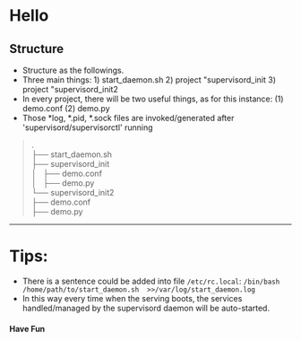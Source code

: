Hello
=====
Structure
-----
* Structure as the followings. 
* Three main things: 1) start_daemon.sh 2) project "supervisord_init 3) project "supervisord_init2
* In every project, there will be two useful things, as for this instance: (1) demo.conf (2) demo.py
* Those *log, *.pid, *.sock files are invoked/generated after 'supervisord/supervisorctl' running

>    
>.    
>├── start_daemon.sh    
>├── supervisord_init    
>│   ├── demo.conf    
>│   ├── demo.py    
>└── supervisord_init2    
>    ├── demo.conf    
>    ├── demo.py    
>    
>        

****

# Tips: #
* There is a sentence could be added into file ```/etc/rc.local```:  ```/bin/bash /home/path/to/start_daemon.sh  >>/var/log/start_daemon.log```
* In this way every time when the serving boots, the services handled/managed by the supervisord daemon will be auto-started.

#### Have Fun ####

